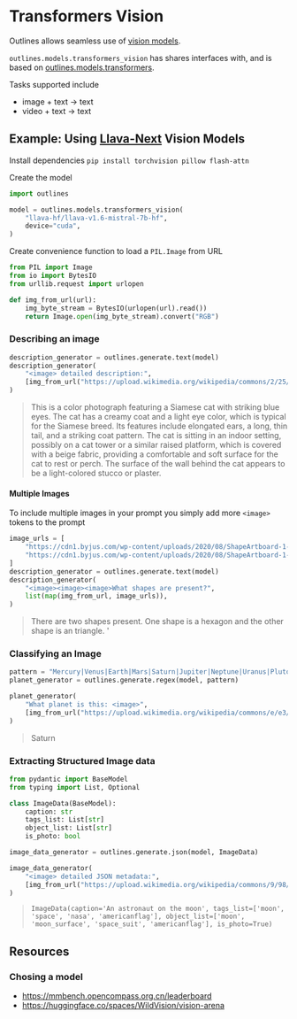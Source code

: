 # Transformers Vision

Outlines allows seamless use of [vision models](https://huggingface.co/learn/computer-vision-course/en/unit4/multimodal-models/tasks-models-part1).

`outlines.models.transformers_vision` has shares interfaces with, and is based on [outlines.models.transformers](./transformers.md).

Tasks supported include

- image + text -> text
- video + text -> text



## Example: Using [Llava-Next](https://huggingface.co/docs/transformers/en/model_doc/llava_next) Vision Models

Install dependencies
`pip install torchvision pillow flash-attn`

Create the model
```python
import outlines

model = outlines.models.transformers_vision(
    "llava-hf/llava-v1.6-mistral-7b-hf",
	device="cuda",
)
```

Create convenience function to load a `PIL.Image` from URL
```python
from PIL import Image
from io import BytesIO
from urllib.request import urlopen

def img_from_url(url):
    img_byte_stream = BytesIO(urlopen(url).read())
    return Image.open(img_byte_stream).convert("RGB")
```

### Describing an image

```python
description_generator = outlines.generate.text(model)
description_generator(
    "<image> detailed description:",
    [img_from_url("https://upload.wikimedia.org/wikipedia/commons/2/25/Siam_lilacpoint.jpg")]
)
```

> This is a color photograph featuring a Siamese cat with striking blue eyes. The cat has a creamy coat and a light eye color, which is typical for the Siamese breed. Its features include elongated ears, a long, thin tail, and a striking coat pattern. The cat is sitting in an indoor setting, possibly on a cat tower or a similar raised platform, which is covered with a beige fabric, providing a comfortable and soft surface for the cat to rest or perch. The surface of the wall behind the cat appears to be a light-colored stucco or plaster.

#### Multiple Images

To include multiple images in your prompt you simply add more `<image>` tokens to the prompt

```python
image_urls = [
	"https://cdn1.byjus.com/wp-content/uploads/2020/08/ShapeArtboard-1-copy-3.png",  # triangle
	"https://cdn1.byjus.com/wp-content/uploads/2020/08/ShapeArtboard-1-copy-11.png",  # hexagon
]
description_generator = outlines.generate.text(model)
description_generator(
    "<image><image><image>What shapes are present?",
    list(map(img_from_url, image_urls)),
)
```

> There are two shapes present. One shape is a hexagon and the other shape is an triangle. '


### Classifying an Image

```python
pattern = "Mercury|Venus|Earth|Mars|Saturn|Jupiter|Neptune|Uranus|Pluto"
planet_generator = outlines.generate.regex(model, pattern)

planet_generator(
    "What planet is this: <image>",
    [img_from_url("https://upload.wikimedia.org/wikipedia/commons/e/e3/Saturn_from_Cassini_Orbiter_%282004-10-06%29.jpg")]
)
```

> Saturn


### Extracting Structured Image data

```python
from pydantic import BaseModel
from typing import List, Optional

class ImageData(BaseModel):
    caption: str
    tags_list: List[str]
    object_list: List[str]
    is_photo: bool

image_data_generator = outlines.generate.json(model, ImageData)

image_data_generator(
    "<image> detailed JSON metadata:",
    [img_from_url("https://upload.wikimedia.org/wikipedia/commons/9/98/Aldrin_Apollo_11_original.jpg")]
)
```

> `ImageData(caption='An astronaut on the moon', tags_list=['moon', 'space', 'nasa', 'americanflag'], object_list=['moon', 'moon_surface', 'space_suit', 'americanflag'], is_photo=True)`


## Resources

### Chosing a model
- https://mmbench.opencompass.org.cn/leaderboard
- https://huggingface.co/spaces/WildVision/vision-arena
